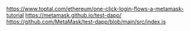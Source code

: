 https://www.toptal.com/ethereum/one-click-login-flows-a-metamask-tutorial
https://metamask.github.io/test-dapp/
https://github.com/MetaMask/test-dapp/blob/main/src/index.js
